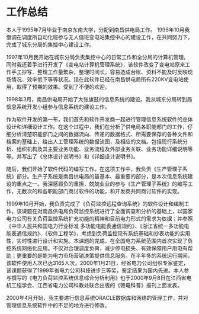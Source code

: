 # 工作总结

本人于1995年7月毕业于南京东南大学，分配到南昌供电局工作。
1996年10月我借调在调度所自动化班参与无人值班变电站集控中心的建设工作，在共同努力下，完成了城东分局的集控中心建设工作。

1997年10月我开始在城东分局负责集控中心的日常工作和全分局的计算机管理。同时我还着手进行开发了《变电站计算机管理系统》，该软件改变了变电站原来工作手工抄写、整理工作量繁杂，整理时间长，容易造成台帐、资料不能及时反映现场情况、效率低下等等状况。现在此软件已经在南昌供电局所有220KV变电站使用，取得了预期的效果。受到了不便的欢迎。

1998年3月，南昌供电局开始了大张旗鼓的信息系统的建设。我从城东分局转到局信息系统开发小组参与信息系统的建设工作。

作为软件开发的第一布，我们首先和软件开发商一起进行管理信息系统软件的总体设计和详细设计工作。在这个过程中，我们在分析了供电局各职能部门的工作，仔细分析清楚职能部门之间的数据流向、传递的数据格式、所需要保存的各种文件和档案的基础上，给出人工管理系统的数据流图，及相应的文档。包括现行系统分析、组织机构及其主要业务功能、业务流程及外部业务关联、业务功能详细说明等等。并写出了《总体设计说明书》和《详细设计说明书》。

随后，我们开始了软件代码的编写工作。在这项工作中，我负责《生产管理子系统》部分。生产子系统是南昌供电局的最基本、最重要的部分，是本次信息系统建设的重点之一。我深感肩负的重担，兢兢业业的参与《生产管理子系统》的编写工作，无数次的和各职能部门商讨软件的功能，和开发商共同商讨软件的实现。

1999年10月开始，我负责完成了《负荷监控远程查询系统》的软件设计和编制工作，该课题在对南昌供电局负荷监控系统进行了全面调查和分析的基础上，以国家电力公司有关负荷监控系统扩充功能的精神和目前电力形式的需求为依据；并参照《中华人民共和国电力行业标准 多功能电能表通信规约》、《浙江省统一多功能电能表通信规约》、《软件工程学》，考虑到负荷监控现有系统基础和抄表功能的实用性，实时性进行设计和实施。本课题的完成，在全国电力系统范围内首次实现了负控系统网络化应用。不仅对合理调度负荷，减少停电损失、有效保障用户用电有帮助；更重要的是能为电力市场营销决策提供信息服务。在半年多的系统运行期间，该软件使用人次已达3165人次。2000年1月21日，经省电力公司组织专家鉴定，该课题获得了1999年省电力公司科技进步三等奖，鉴定结果为国内先进。本人参与撰写的《电力负荷监控系统信息综合分析利用》也于2000年9月8日在江西省电机工程学会、江西省电力公司科教处联合出版的《赣电科普》报刊上面发表。

2000年4月开始，我主要进行信息系统ORACLE数据库和网络的管理工作，并对管理信息系统软件中的不足的地方进行修改。
